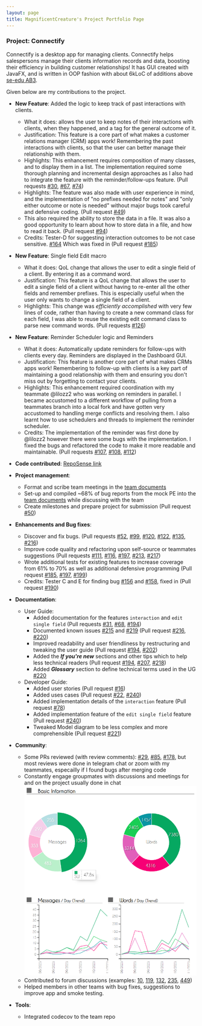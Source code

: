 ```yaml
---
layout: page
title: MagnificentCreature's Project Portfolio Page
---
```


### Project: Connectify

Connectify is a desktop app for managing clients. Connectify helps salespersons manage their clients information records and data, boosting their efficiency in building customer relationships! It has GUI created with JavaFX, and is written in OOP fashion with about 6kLoC of additions above [se-edu AB3](https://github.com/se-edu/addressbook-level3).

Given below are my contributions to the project.

* **New Feature**: Added the logic to keep track of past interactions with clients.
  * What it does: allows the user to keep notes of their interactions with clients, when they happened, and a tag for the general outcome of it.
  * Justification: This feature is a core part of what makes a customer relations manager (CRM) apps work! Remembering the past interactions with clients, so that the user can better manage their relationship with them.
  * Highlights: This enhancement requires composition of many classes, and to display them in a list. The implementation required some thorough planning and incremental design approaches as I also had to integrate the feature with the reminder/follow-ups feature. (Pull requests [\#30](https://github.com/AY2324S1-CS2103T-F11-4/tp/pull/30), [\#67](https://github.com/AY2324S1-CS2103T-F11-4/tp/pull/67), [\#74](https://github.com/AY2324S1-CS2103T-F11-4/tp/pull/74))
  * Highlights: The feature was also made with user experience in mind, and the implementation of "no prefixes needed for notes" and "only either outcome or note is needed" without major bugs took careful and defensive coding. (Pull request [\#49](https://github.com/AY2324S1-CS2103T-F11-4/tp/pull/49))
  * This also required the ability to store the data in a file. It was also a good opportunity to learn about how to store data in a file, and how to read it back. (Pull request [\#94](https://github.com/AY2324S1-CS2103T-F11-4/tp/pull/94))
  * Credits: Tester-D for suggesting interaction outcomes to be not case sensitive. [\#164](https://github.com/AY2324S1-CS2103T-F11-4/tp/issues/164) Which was fixed in (Pull request [\#185](https://github.com/AY2324S1-CS2103T-F11-4/tp/pull/185))

* **New Feature**: Single field Edit macro
  * What it does: QoL change that allows the user to edit a single field of a client. By entering it as a command word.
  * Justification: This feature is a QoL change that allows the user to edit a single field of a client without having to re-enter all the other fields and remember prefixes. This is especially useful when the user only wants to change a single field of a client.
  * Highlights: This change was *efficiently accomplished* with very few lines of code, rather than having to create a new command class for each field, I was able to reuse the existing edit command class to parse new command words. (Pull requests [\#126](https://github.com/AY2324S1-CS2103T-F11-4/tp/pull/126))

* **New Feature**: Reminder Scheduler logic and Reminders
  * What it does: Automatically update reminders for follow-ups with clients every day. Reminders are displayed in the Dashboard GUI. 
  * Justification: This feature is another core part of what makes CRMs apps work! Remembering to follow-up with clients is a key part of maintaining a good relationship with them and ensuring you don't miss out by forgetting to contact your clients.
  * Highlights: This enhancement required coordination with my teammate @lilozz2 who was working on reminders in parallel. I became accustomed to a different workflow of pulling from a teammates branch into a local fork and have gotten very accustomed to handling merge conflicts and resolving them. I also learnt how to use schedulers and threads to implement the reminder scheduler.
  * Credits: The implementation of the reminder was first done by @lilozz2 however there were some bugs with the implementation. I fixed the bugs and refactored the code to make it more readable and maintainable. (Pull requests [\#107](https://github.com/AY2324S1-CS2103T-F11-4/tp/pull/107), [\#108](https://github.com/AY2324S1-CS2103T-F11-4/tp/pull/108), [\#112](https://github.com/AY2324S1-CS2103T-F11-4/tp/pull/112))

* **Code contributed**: [RepoSense link](https://nus-cs2103-ay2324s1.github.io/tp-dashboard/?search=&sort=totalCommits&sortWithin=title&timeframe=commit&mergegroup=&groupSelect=groupByRepos&breakdown=true&checkedFileTypes=docs~functional-code~test-code~other&since=2023-09-22&tabOpen=true&tabType=authorship&tabAuthor=MagnificentCreature&tabRepo=AY2324S1-CS2103T-F11-4%2Ftp%5Bmaster%5D&authorshipIsMergeGroup=false&authorshipFileTypes=docs~functional-code~test-code~other&authorshipIsBinaryFileTypeChecked=false&authorshipIsIgnoredFilesChecked=false%23%2F)

* **Project management**:
  * Format and scribe team meetings in the [team documents](https://docs.google.com/document/d/19_MucS0CbX5lCY85W4KqxPklLnlXyDYzFvD9ZsseDIc/edit?usp=sharing)
  * Set-up and compiled ~68% of bug reports from the mock PE into the [team documents](https://docs.google.com/document/d/19_MucS0CbX5lCY85W4KqxPklLnlXyDYzFvD9ZsseDIc/edit?usp=sharing) while discussing with the team
  * Create milestones and prepare project for submission (Pull request [\#50](https://github.com/AY2324S1-CS2103T-F11-4/tp/pull/50))

* **Enhancements and Bug fixes**:
  * Discover and fix bugs. (Pull requests [\#52](https://github.com/AY2324S1-CS2103T-F11-4/tp/pull/52), [\#99](https://github.com/AY2324S1-CS2103T-F11-4/tp/pull/99), [\#120](https://github.com/AY2324S1-CS2103T-F11-4/tp/pull/120), [\#122](https://github.com/AY2324S1-CS2103T-F11-4/tp/pull/122), [\#135](https://github.com/AY2324S1-CS2103T-F11-4/tp/pull/135), [\#216](https://github.com/AY2324S1-CS2103T-F11-4/tp/pull/216))
  * Improve code quality and refactoring upon self-source or teammates suggestions (Pull requests [\#111](https://github.com/AY2324S1-CS2103T-F11-4/tp/pull/111), [\#116](https://github.com/AY2324S1-CS2103T-F11-4/tp/pull/116), [\#197](https://github.com/AY2324S1-CS2103T-F11-4/tp/pull/197), [\#213](https://github.com/AY2324S1-CS2103T-F11-4/tp/pull/213), [\#217](https://github.com/AY2324S1-CS2103T-F11-4/tp/pull/217))
  * Wrote additional tests for existing features to increase coverage from 61% to 70% as well as additional defensive programming (Pull request [\#185](https://github.com/AY2324S1-CS2103T-F11-4/tp/pull/185), [\#197](https://github.com/AY2324S1-CS2103T-F11-4/tp/pull/197), [\#199](https://github.com/AY2324S1-CS2103T-F11-4/tp/pull/199))
  * Credits: Tester C and E for finding bug [\#156](https://github.com/AY2324S1-CS2103T-F11-4/tp/issues/156) and [\#158](https://github.com/AY2324S1-CS2103T-F11-4/tp/issues/158), fixed in (Pull request [\#190](https://github.com/AY2324S1-CS2103T-F11-4/tp/pull/190))

* **Documentation**:
  * User Guide:
    * Added documentation for the features `interaction` and `edit single field` (Pull requests [\#31](https://github.com/AY2324S1-CS2103T-F11-4/tp/pull/31), [\#68](https://github.com/AY2324S1-CS2103T-F11-4/tp/pull/68), [\#194](https://github.com/AY2324S1-CS2103T-F11-4/tp/pull/194))
    * Documented known issues [\#215](https://github.com/AY2324S1-CS2103T-F11-4/tp/issue/215) and [\#219](https://github.com/AY2324S1-CS2103T-F11-4/tp/issues/219) (Pull request [\#216](https://github.com/AY2324S1-CS2103T-F11-4/tp/pull/216), [\#220](https://github.com/AY2324S1-CS2103T-F11-4/tp/issues/220))
    * Improved readability and user friendliness by restructuring and tweaking the user guide (Pull request [\#194](https://github.com/AY2324S1-CS2103T-F11-4/tp/pull/194), [\#202](https://github.com/AY2324S1-CS2103T-F11-4/tp/pull/202))
    * Added the ***If you're new*** sections and other tips which to help less technical readers (Pull request [\#194](https://github.com/AY2324S1-CS2103T-F11-4/tp/pull/194), [\#207](https://github.com/AY2324S1-CS2103T-F11-4/tp/pull/207), [\#218](https://github.com/AY2324S1-CS2103T-F11-4/tp/pull/218))
    * Added ***Glossary*** section to define technical terms used in the UG [\#220](https://github.com/AY2324S1-CS2103T-F11-4/tp/issues/220) 
  * Developer Guide:
    * Added user stories (Pull request [\#16](https://github.com/AY2324S1-CS2103T-F11-4/tp/pull/16))
    * Added uses cases (Pull request [\#22](https://github.com/AY2324S1-CS2103T-F11-4/tp/pull/22), [\#240](https://github.com/AY2324S1-CS2103T-F11-4/tp/issues/240))  
    * Added implementation details of the `interaction` feature (Pull request [\#78](https://github.com/AY2324S1-CS2103T-F11-4/tp/issues/78))
    * Added implementation feature of the `edit single field` feature (Pull request [\#240](https://github.com/AY2324S1-CS2103T-F11-4/tp/issues/240))
    * Tweaked Model diagram to be less complex and more comprehensible (Pull request [\#221](https://github.com/AY2324S1-CS2103T-F11-4/tp/issues/221))

* **Community**:
  * Some PRs reviewed (with review comments): [\#29](https://github.com/AY2324S1-CS2103T-F11-4/tp/pull/29), [\#85](https://github.com/AY2324S1-CS2103T-F11-4/tp/pull/85), [\#178](https://github.com/AY2324S1-CS2103T-F11-4/tp/pull/178), but most reviews were done in telegram chat or zoom with my teammates, especailly if I found bugs after merging code
  * Constantly engage groupmates with discussions and meetings for and on the project usually done in chat![Telegram Chat analysis](../images/TelegramAnalysis.png)
  * Contributed to forum discussions (examples: [10](https://github.com/nus-cs2103-AY2324S1/forum/issues/10), [119](https://github.com/nus-cs2103-AY2324S1/forum/issues/119), [132](https://github.com/nus-cs2103-AY2324S1/forum/issues/132), [235](https://github.com/nus-cs2103-AY2324S1/forum/issues/235), [449](https://github.com/nus-cs2103-AY2324S1/forum/issues/449))
  * Helped members in other teams with bug fixes, suggestions to improve app and smoke testing. 

* **Tools**:
  * Integrated codecov to the team repo

